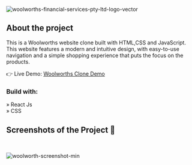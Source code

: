 
![woolworths-financial-services-pty-ltd-logo-vector](https://github.com/Plainpablo/Woolworths-Clone/assets/109858262/78a7757c-7106-489a-a64b-3666b77b8fc0)


<h2>About the project</h2>

<p>This is a Woolworths website clone built with HTML,CSS and JavaScript. This
website features a modern and intuitive design, with easy-to-use navigation and a
simple shopping experience that puts the focus on the products.</p>

👉 Live Demo: <a href='https://woolworths-clone-8d3e0.web.app/'>Woolworths Clone Demo</a>

<h3>Build with:</h3>

» React Js <br>
» CSS <br>


<h2>Screenshots of the Project 📸</h2>
<br>

![woolworth-screenshot-min](https://github.com/Plainpablo/Woolworths-Clone/assets/109858262/37cddac0-4ded-4241-a14c-ece537a80211)






